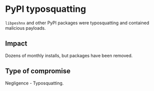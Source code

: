 <!-- cSpell:ignore typosquatting Typosquatting libpeshnx -->

# PyPI typosquatting

`libpeshnx` and other PyPI packages were typosquatting and contained malicious
payloads.

## Impact

Dozens of monthly installs, but packages have been removed.

## Type of compromise

Negligence - Typosquatting.
